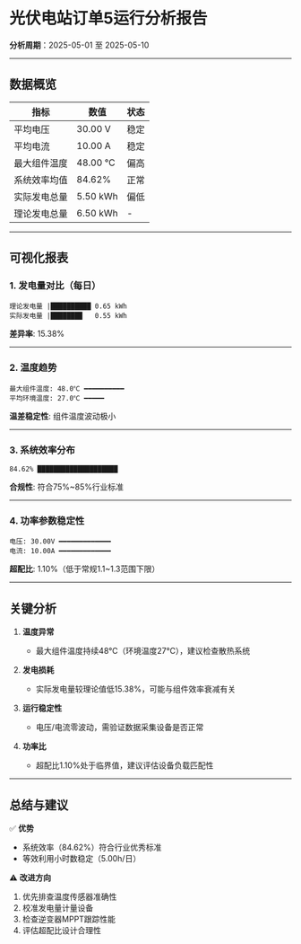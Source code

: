 # 光伏电站订单5运行分析报告  
**分析周期**：2025-05-01 至 2025-05-10  

---

## 数据概览
| 指标                | 数值       | 状态   |
|---------------------|------------|--------|
| 平均电压            | 30.00 V    | 稳定   |
| 平均电流            | 10.00 A    | 稳定   |
| 最大组件温度         | 48.00 ℃   | 偏高   |
| 系统效率均值        | 84.62%    | 正常   |
| 实际发电总量        | 5.50 kWh  | 偏低   |
| 理论发电总量        | 6.50 kWh  | -      |

---

## 可视化报表

### 1. 发电量对比（每日）
```plaintext
理论发电量 |██████████ 0.65 kWh
实际发电量 |███████▉   0.55 kWh
```
**差异率**: 15.38%  

---

### 2. 温度趋势
```plaintext
最大组件温度: 48.0℃ ━━━━━━━━━━
平均环境温度: 27.0℃ ━━━━━
```
**温差稳定性**: 组件温度波动极小  

---

### 3. 系统效率分布
```plaintext
84.62% ████████████████████
```
**合规性**: 符合75%~85%行业标准  

---

### 4. 功率参数稳定性
```plaintext
电压: 30.00V ━━━━━━━━━━━━━
电流: 10.00A ━━━━━━━━━━━━━
```
**超配比**: 1.10%（低于常规1.1~1.3范围下限）  

---

## 关键分析
1. **温度异常**  
   - 最大组件温度持续48℃（环境温度27℃），建议检查散热系统

2. **发电损耗**  
   - 实际发电量较理论值低15.38%，可能与组件效率衰减有关

3. **运行稳定性**  
   - 电压/电流零波动，需验证数据采集设备是否正常

4. **功率比**  
   - 超配比1.10%处于临界值，建议评估设备负载匹配性

---

## 总结与建议
✅ **优势**  
- 系统效率（84.62%）符合行业优秀标准  
- 等效利用小时数稳定（5.00h/日）  

⚠️ **改进方向**  
1. 优先排查温度传感器准确性  
2. 校准发电量计量设备  
3. 检查逆变器MPPT跟踪性能  
4. 评估超配比设计合理性